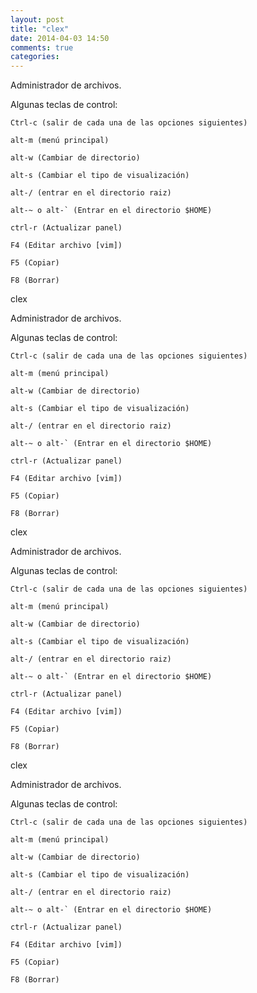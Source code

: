 ```yaml
---
layout: post
title: "clex"
date: 2014-04-03 14:50
comments: true
categories: 
---
```

Administrador de archivos.

Algunas teclas de control:

	Ctrl-c (salir de cada una de las opciones siguientes)

	alt-m (menú principal)

	alt-w (Cambiar de directorio)

	alt-s (Cambiar el tipo de visualización)

	alt-/ (entrar en el directorio raiz)

	alt-~ o alt-` (Entrar en el directorio $HOME)

	ctrl-r (Actualizar panel)

	F4 (Editar archivo [vim])

	F5 (Copiar)

	F8 (Borrar) 

clex

Administrador de archivos.

Algunas teclas de control:

	Ctrl-c (salir de cada una de las opciones siguientes)

	alt-m (menú principal)

	alt-w (Cambiar de directorio)

	alt-s (Cambiar el tipo de visualización)

	alt-/ (entrar en el directorio raiz)

	alt-~ o alt-` (Entrar en el directorio $HOME)

	ctrl-r (Actualizar panel)

	F4 (Editar archivo [vim])

	F5 (Copiar)

	F8 (Borrar) 

clex

Administrador de archivos.

Algunas teclas de control:

	Ctrl-c (salir de cada una de las opciones siguientes)

	alt-m (menú principal)

	alt-w (Cambiar de directorio)

	alt-s (Cambiar el tipo de visualización)

	alt-/ (entrar en el directorio raiz)

	alt-~ o alt-` (Entrar en el directorio $HOME)

	ctrl-r (Actualizar panel)

	F4 (Editar archivo [vim])

	F5 (Copiar)

	F8 (Borrar) 

clex

Administrador de archivos.

Algunas teclas de control:

	Ctrl-c (salir de cada una de las opciones siguientes)

	alt-m (menú principal)

	alt-w (Cambiar de directorio)

	alt-s (Cambiar el tipo de visualización)

	alt-/ (entrar en el directorio raiz)

	alt-~ o alt-` (Entrar en el directorio $HOME)

	ctrl-r (Actualizar panel)

	F4 (Editar archivo [vim])

	F5 (Copiar)

	F8 (Borrar) 


